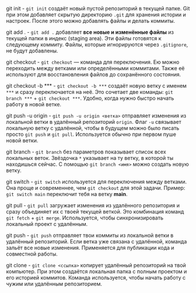 git init - `git init` создаёт новый пустой репозиторий в текущей папке.
Git при этом добавляет скрытую директорию `.git` для хранения истории и настроек.
После этого можно добавлять файлы и делать коммиты.

git add . - `git add .` добавляет **все новые и изменённые файлы** из текущей папки в индекс (staging area).
Эти файлы готовятся к следующему коммиту.
Файлы, которые игнорируются через `.gitignore`, не будут добавлены.

git checkout - `git checkout` — команда для переключения.
Ею можно переходить между ветками или определёнными коммитами.
Также её используют для восстановления файлов до сохранённого состояния.

git checkout -b *** - `git checkout -b ***` создаёт новую ветку с именем `***` и сразу переключается на неё.
Это сочетает две команды: `git branch ***` + `git checkout ***`.
Удобно, когда нужно быстро начать работу в новой ветке.

git push -u origin - `git push -u origin <ветка>` отправляет изменения из локальной ветки в удалённый репозиторий `origin`.
Флаг `-u` связывает локальную ветку с удалённой, чтобы в будущем можно было писать просто `git push` и `git pull`.
Используется обычно при первом пуше новой ветки.

git branch - `git branch` без параметров показывает список всех локальных веток.
Звёздочка `*` указывает на ту ветку, в которой ты находишься сейчас.
С помощью `git branch <имя>` можно создать новую ветку.

git switch - `git switch` используется для переключения между ветками.
Она проще и современнее, чем `git checkout` для этой задачи.
Пример: `git switch main` переключит тебя на ветку **main**.

git pull - `git pull` загружает изменения из удалённого репозитория и сразу объединяет их с твоей текущей веткой.
Это комбинация команд `git fetch` + `git merge`.
Используется, чтобы синхронизировать локальный проект с удалённым.

git push - `git push` отправляет твои коммиты из локальной ветки в удалённый репозиторий.
Если ветка уже связана с удалённой, команда зальёт все новые изменения.
Применяется для публикации кода и совместной работы.

git clone - `git clone <ссылка>` копирует удалённый репозиторий на твой компьютер.
При этом создаётся локальная папка с полным проектом и его историей коммитов.
Команда используется, чтобы начать работу с чужим или удалённым репозиторием.
